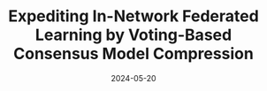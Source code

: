 ---
title: "Expediting In-Network Federated Learning by Voting-Based Consensus Model Compression"
authors:
- Xiaoxin Su
- Yipeng Zhou
- Laizhong Cui
- Song Guo
date: "2024-05-20"
# doi: ""


# Publication type.
# Legend: 0 = Uncategorized; 1 = Conference paper; 2 = Journal article;
# 3 = Preprint / Working Paper; 4 = Report; 5 = Book; 6 = Book section;
# 7 = Thesis; 8 = Patent
publication_types: ["1"]

# Publication name and optional abbreviated publication name.
publication: IEEE International Conference on Computer Communications (INFOCOM) (CCF-A)
#publication_short: In *INFOCOM* (CCF-A)

# links:
# - name: Custom Link
#   url: http://example.org
url_pdf: https://arxiv.org/pdf/2402.03815
# url_code: '#'
# url_dataset: '#'
# url_poster: '#'
# url_project: ''
# url_slides: ''
# url_video: '#'

# Featured image
# To use, add an image named `featured.jpg/png` to your page's folder. 
# image:
#   caption: 'Image credit: [**Unsplash**](https://unsplash.com/photos/pLCdAaMFLTE)'
#   focal_point: ""
#   preview_only: false

# Associated Projects (optional).
#   Associate this publication with one or more of your projects.
#   Simply enter your project's folder or file name without extension.
#   E.g. `internal-project` references `content/project/internal-project/index.md`.
#   Otherwise, set `projects: []`.
projects: []
---